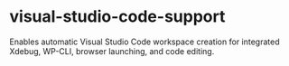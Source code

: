 # visual-studio-code-support
Enables automatic Visual Studio Code workspace creation for integrated Xdebug, WP-CLI, browser launching, and code editing.
